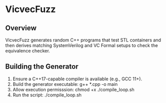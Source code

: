 # VicvecFuzz

## Overview
VicvecFuzz generates random C++ programs that test STL containers and then derives matching SystemVerilog and VC Formal setups to check the equivalence checker.

## Building the Generator
1. Ensure a C++17-capable compiler is available (e.g., GCC 11+).
2. Build the generator executable:
   g++ *.cpp -o main
3. Allow execution permisssion:
   chmod +x ./compile_loop.sh
4. Run the script:
   ./compile_loop.sh

